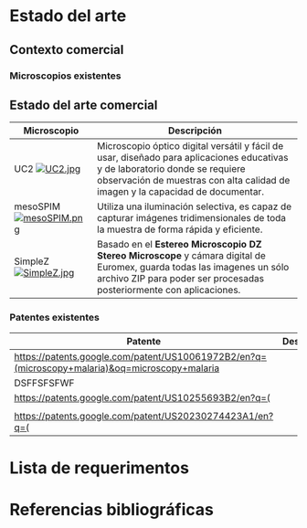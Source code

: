 # Estado del arte
## Contexto comercial
### Microscopios existentes
## Estado del arte comercial
| Microscopio | Descripción |
|-------------|-------------|
| UC2 [![UC2.jpg](https://i.postimg.cc/TYQ3Bx6S/UC2.jpg)](https://postimg.cc/MvMwjhXb) | Microscopio óptico digital versátil y fácil de usar, diseñado para aplicaciones educativas y de laboratorio donde se requiere observación de muestras con alta calidad de imagen y la capacidad de documentar. |
| mesoSPIM [![mesoSPIM.png](https://i.postimg.cc/BQqJszZK/mesoSPIM.png)](https://postimg.cc/9zN6YJ7m) | Utiliza una iluminación selectiva,  es capaz de capturar imágenes tridimensionales de toda la muestra de forma rápida y eficiente. |
| SimpleZ [![SimpleZ.jpg](https://i.postimg.cc/vZZfKM42/SimpleZ.jpg)](https://postimg.cc/0bhz6Td7) | Basado en el **Estereo Microscopio DZ Stereo Microscope** y cámara digital de Euromex, guarda todas las imagenes un sólo archivo ZIP para poder ser procesadas posteriormente con aplicaciones. |
### Patentes existentes
| Patente | Descripción |
|-------------|-------------|
| https://patents.google.com/patent/US10061972B2/en?q=(microscopy+malaria)&oq=microscopy+malaria 
| DSFFSFSFWF |
|  https://patents.google.com/patent/US10255693B2/en?q=(
| |
| https://patents.google.com/patent/US20230274423A1/en?q=(   | |
# Lista de requerimentos
# Referencias bibliográficas
